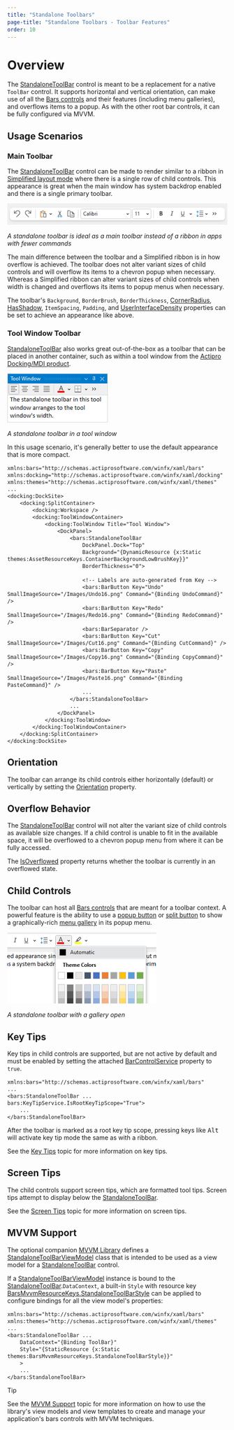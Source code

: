 ```yaml
---
title: "Standalone Toolbars"
page-title: "Standalone Toolbars - Toolbar Features"
order: 10
---
```

# Overview

The [StandaloneToolBar](xref:@ActiproUIRoot.Controls.Bars.StandaloneToolBar) control is meant to be a replacement for a native `ToolBar` control.  It supports horizontal and vertical orientation, can make use of all the [Bars controls](../controls/index.md) and their features (including menu galleries), and overflows items to a popup.  As with the other root bar controls, it can be fully configured via MVVM.

## Usage Scenarios

### Main Toolbar

The [StandaloneToolBar](xref:@ActiproUIRoot.Controls.Bars.StandaloneToolBar) control can be made to render similar to a ribbon in [Simplified layout mode](../ribbon-features/layout-and-density.md) where there is a single row of child controls.  This appearance is great when the main window has system backdrop enabled and there is a single primary toolbar.

![Screenshot](../images/standalone-toolbar.png)

*A standalone toolbar is ideal as a main toolbar instead of a ribbon in apps with fewer commands*

The main difference between the toolbar and a Simplified ribbon is in how overflow is achieved.  The toolbar does not alter variant sizes of child controls and will overflow its items to a chevron popup when necessary.  Whereas a Simplified ribbon can alter variant sizes of child controls when width is changed and overflows its items to popup menus when necessary.

The toolbar's `Background`, `BorderBrush`, `BorderThickness`, [CornerRadius](xref:@ActiproUIRoot.Controls.Bars.StandaloneToolBar.CornerRadius), [HasShadow](xref:@ActiproUIRoot.Controls.Bars.StandaloneToolBar.HasShadow), `ItemSpacing`, `Padding`, and [UserInterfaceDensity](xref:@ActiproUIRoot.Controls.Bars.StandaloneToolBar.UserInterfaceDensity) properties can be set to achieve an appearance like above.

### Tool Window Toolbar

[StandaloneToolBar](xref:@ActiproUIRoot.Controls.Bars.StandaloneToolBar) also works great out-of-the-box as a toolbar that can be placed in another container, such as within a tool window from the [Actipro Docking/MDI product](../../docking/index.md).

![Screenshot](../images/standalone-toolbar-toolwindow.png)

*A standalone toolbar in a tool window*

In this usage scenario, it's generally better to use the default appearance that is more compact.

```xaml
xmlns:bars="http://schemas.actiprosoftware.com/winfx/xaml/bars"
xmlns:docking="http://schemas.actiprosoftware.com/winfx/xaml/docking"
xmlns:themes="http://schemas.actiprosoftware.com/winfx/xaml/themes"
...
<docking:DockSite>
	<docking:SplitContainer>
		<docking:Workspace />
		<docking:ToolWindowContainer>
			<docking:ToolWindow Title="Tool Window">
				<DockPanel>
					<bars:StandaloneToolBar
						DockPanel.Dock="Top"
						Background="{DynamicResource {x:Static themes:AssetResourceKeys.ContainerBackgroundLowBrushKey}}"
						BorderThickness="0">

						<!-- Labels are auto-generated from Key -->
						<bars:BarButton Key="Undo" SmallImageSource="/Images/Undo16.png" Command="{Binding UndoCommand}" />
						<bars:BarButton Key="Redo" SmallImageSource="/Images/Redo16.png" Command="{Binding RedoCommand}" />
						<bars:BarSeparator />
						<bars:BarButton Key="Cut" SmallImageSource="/Images/Cut16.png" Command="{Binding CutCommand}" />
						<bars:BarButton Key="Copy" SmallImageSource="/Images/Copy16.png" Command="{Binding CopyCommand}" />
						<bars:BarButton Key="Paste" SmallImageSource="/Images/Paste16.png" Command="{Binding PasteCommand}" />
						...
					</bars:StandaloneToolBar>
					...
				</DockPanel>
			</docking:ToolWindow>
		</docking:ToolWindowContainer>
	</docking:SplitContainer>
</docking:DockSite>
```

## Orientation

The toolbar can arrange its child controls either horizontally (default) or vertically by setting the [Orientation](xref:@ActiproUIRoot.Controls.Bars.StandaloneToolBar.Orientation) property.

## Overflow Behavior

The [StandaloneToolBar](xref:@ActiproUIRoot.Controls.Bars.StandaloneToolBar) control will not alter the variant size of child controls as available size changes.  If a child control is unable to fit in the available space, it will be overflowed to a chevron popup menu from where it can be fully accessed.

The [IsOverflowed](xref:@ActiproUIRoot.Controls.Bars.StandaloneToolBar.IsOverflowed) property returns whether the toolbar is currently in an overflowed state.

## Child Controls

The toolbar can host all [Bars controls](../controls/index.md) that are meant for a toolbar context.  A powerful feature is the ability to use a [popup button](../controls/popup-button.md) or [split button](../controls/split-button.md) to show a graphically-rich [menu gallery](../controls/gallery.md) in its popup menu.

![Screenshot](../images/standalone-toolbar-gallery-open.png)

*A standalone toolbar with a gallery open*

## Key Tips

Key tips in child controls are supported, but are not active by default and must be enabled by setting the attached [BarControlService](xref:@ActiproUIRoot.Controls.Bars.KeyTipService.IsRootKeyTipScopeProperty) property to `true`.

```xaml
xmlns:bars="http://schemas.actiprosoftware.com/winfx/xaml/bars"
...
<bars:StandaloneToolBar ... bars:KeyTipService.IsRootKeyTipScope="True">
	...
</bars:StandaloneToolBar>
```

After the toolbar is marked as a root key tip scope, pressing keys like <kbd>Alt</kbd> will activate key tip mode the same as with a ribbon.

See the [Key Tips](../ribbon-features/key-tips.md) topic for more information on key tips.

## Screen Tips

The child controls support screen tips, which are formatted tool tips.  Screen tips attempt to display below the [StandaloneToolBar](xref:@ActiproUIRoot.Controls.Bars.StandaloneToolBar).

See the [Screen Tips](../ribbon-features/screen-tips.md) topic for more information on screen tips.

## MVVM Support

The optional companion [MVVM Library](../mvvm-support.md) defines a [StandaloneToolBarViewModel](xref:@ActiproUIRoot.Controls.Bars.Mvvm.StandaloneToolBarViewModel) class that is intended to be used as a view model for a [StandaloneToolBar](xref:@ActiproUIRoot.Controls.Bars.StandaloneToolBar) control.

If a [StandaloneToolBarViewModel](xref:@ActiproUIRoot.Controls.Bars.Mvvm.StandaloneToolBarViewModel) instance is bound to the [StandaloneToolBar](xref:@ActiproUIRoot.Controls.Bars.StandaloneToolBar).`DataContext`, a built-in `Style` with resource key [BarsMvvmResourceKeys.StandaloneToolBarStyle](xref:@ActiproUIRoot.Themes.BarsMvvmResourceKeys.StandaloneToolBarStyle) can be applied to configure bindings for all the view model's properties:

```xaml
xmlns:bars="http://schemas.actiprosoftware.com/winfx/xaml/bars"
xmlns:themes="http://schemas.actiprosoftware.com/winfx/xaml/themes"
...
<bars:StandaloneToolBar ...
	DataContext="{Binding ToolBar}"
	Style="{StaticResource {x:Static themes:BarsMvvmResourceKeys.StandaloneToolBarStyle}}"
	>
	...
</bars:StandaloneToolBar>
```

> [!TIP]
> See the [MVVM Support](../mvvm-support.md) topic for more information on how to use the library's view models and view templates to create and manage your application's bars controls with MVVM techniques.
